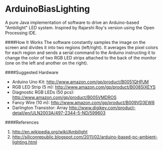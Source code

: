 ArduinoBiasLighting
===================

A pure Java implementation of software to drive an Arduino-based "Ambilight" LED system.  Inspired by Rajarshi Roy's version using the Open Processing IDE.


####How It Works
The software constantly samples the image on the screen and divides it into two regions (left/right).  It averages the pixel colors for each region and sends a serial command to the Arduino instructing it to change the color of two RGB LED strips attached to the back of the monitor (one on the left and another on the right).


####Suggested Hardware
* Arduino Uno Kit: http://www.amazon.com/gp/product/B0051QHPJM
* RGB LED Strip (5 m): http://www.amazon.com/gp/product/B0085IXEYS
* Diagnostic RGB LEDs (50 pcs): http://www.amazon.com/gp/product/B005VMDROS
* Fancy Wire (10 m): http://www.amazon.com/gp/product/B009VD3EW8
* Darlington Transistor: Array http://www.digikey.com/product-detail/en/ULN2003A/497-2344-5-ND/599603


####References
1. http://en.wikipedia.org/wiki/Ambilight
2. http://siliconrepublic.blogspot.com/2011/02/arduino-based-pc-ambient-lighting.html
